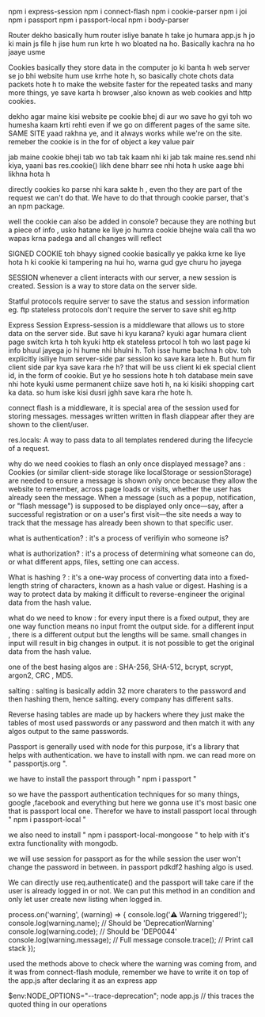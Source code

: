 npm i express-session
npm i connect-flash
npm i cookie-parser
npm i joi
npm i passport
npm i passport-local
npm i body-parser


Router
dekho basically hum router isliye banate h take jo humara app.js h jo ki main js file h jise hum run krte h wo bloated na ho. Basically kachra na ho jaaye usme

Cookies 
basically they store data in the computer jo ki banta h web server se jo bhi website hum use krrhe hote h, so basically chote chots data packets hote h to make the website faster for the repeated tasks and many more things, ye save karta h browser ,also known as web cookies and http cookies.

dekho agar maine kisi website pe cookie bhej di aur wo save ho gyi toh wo humesha kaam krti rehti even if we go on different pages of the same site. SAME SITE yaad rakhna ye, and it always works while we're on the site. remeber the cookie is in the for of object a key value pair

jab maine cookie bheji tab wo tab tak kaam nhi ki jab tak maine res.send nhi kiya, yaani bas res.cookie() likh dene bharr see nhi hota h uske aage bhi likhna hota h

directly cookies ko parse nhi kara sakte h , even tho they are part of the request we can't do that. We have to do that through cookie parser, that's an npm package.

well the cookie can also be added in console? because they are nothing but a piece of info , usko hatane ke liye jo humra cookie bhejne wala call tha wo wapas krna padega and all changes will reflect

SIGNED COOKIE 
toh bhayy signed cookie basically ye pakka krne ke liye hota h ki cookie ki tampering na hui ho, warna gud gye churu ho jayega

SESSION
whenever a client interacts with our server, a new session is created. Session is a way to store data on the server side.

Statful protocols require server to save the status and session information eg. ftp
stateless protocols don't require the server to save shit eg.http

Express Session
Express-session is a middleware that allows us to store data on the server side. But save hi kyu karana? kyuki agar humara client page switch krta h toh kyuki http ek stateless prtocol h toh wo last page ki info bhuul jayega jo hi hume nhi bhulni h. Toh isse hume bachna h obv. toh explicitly isiliye hum server-side par session ko save kara lete h. But hum fir client side par kya save kara rhe h? that will be uss client ki ek special client id, in the form of cookie. But ye ho sessions hote h toh database mein save nhi hote kyuki usme permanent chiize save hoti h, na ki kisiki shopping cart ka data. so hum iske kisi dusri jghh save kara rhe hote h.

connect flash is a middleware, it is special area of the session used for storing messages. messages written written in flash diappear after they are shown to the client/user.

res.locals: A way to pass data to all templates rendered during the lifecycle of a request.

why do we need cookies to flash an only once displayed message?
ans : Cookies (or similar client-side storage like localStorage or sessionStorage) are needed to ensure a message is shown only once because they allow the website to remember, across page loads or visits, whether the user has already seen the message. When a message (such as a popup, notification, or "flash message") is supposed to be displayed only once—say, after a successful registration or on a user's first visit—the site needs a way to track that the message has already been shown to that specific user.

what is authentication?  : it's a process of verifiyin who someone is?

what is authorization?  : it's a process of determining what someone can do, or what different apps, files, setting one can access.

What is hashing ? : it's a one-way process of converting data into a fixed-length string of characters, known as a hash value or digest. Hashing is a way to protect data by making it difficult to reverse-engineer the original data from the hash value.

what do we need to know : for every input there is a fixed output, they are one way function means no input fromt the output side. for a different input , there is a different output but the lengths will be same. small changes in input will result in big changes in output. it is not possible to get the original data from the hash value.

one of the best hasing algos are : SHA-256, SHA-512, bcrypt, scrypt, argon2, CRC , MD5.

salting : salting is basically addin 32 more charaters to the password and then hashing them, hence salting. every company has different salts.

Reverse hasing tables are made up by hackers where they just make the tables of most used passwords or any password and then match it with any algos output to the same passwords.

Passport is generally used with node for this purpose, it's a library that helps with authentication. we have to install with npm.
we can read more on " passportjs.org ".

we have to install the passport through " npm i passport "

so we have the passport authentication techniques for so many things, google ,facebook and everything but here we gonna use it's most basic one that is passport local one. Therefor we have to install passport local through " npm i passport-local "

we also need to install " npm i passport-local-mongoose " to help with it's extra functionality with mongodb.

we will use session for passport as for the while session the user won't change the password in between. in passport pdkdf2 hashing algo is used.

We can directly use req.authenticate() and the passport will take care if the user is already logged in or not. We can put this method in an condition and only let user create new listing when logged in.

process.on('warning', (warning) => {
  console.log('⚠️ Warning triggered!');
  console.log(warning.name);     // Should be 'DeprecationWarning'
  console.log(warning.code);     // Should be 'DEP0044'
  console.log(warning.message);  // Full message
  console.trace();               // Print call stack
});

used the methods above to check where the warning was coming from, and it was from connect-flash module, remember we have to write it on top of the app.js after declaring it as an express app

$env:NODE_OPTIONS="--trace-deprecation"; node app.js // this traces the quoted thing in our operations

